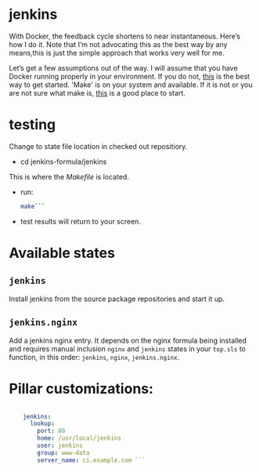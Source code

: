 jenkins
=======

With Docker, the feedback cycle shortens to near instantaneous. Here’s how I do
it. Note that I’m not advocating this as the best way by any means,this is
just the simple approach that works very well for me.

Let’s get a few assumptions out of the way. I will assume that you have Docker
running properly in your environment. If you do not,
[this](https://docs.docker.com/engine/installation/) is the best way to get
started.
'Make' is on your system and available. If it is not or you are not sure what
make is, [this](https://www.gnu.org/software/make/) is a good place to start.

testing
=======

Change to state file location in checked out repositiory.
- cd jenkins-formula/jenkins

This is where the _Makefile_ is located.
- run:
    ``` bash
    make```
- test results will return to your screen.

Available states
================

``jenkins``
-----------

Install jenkins from the source package repositories and start it up.

``jenkins.nginx``
-----------------

Add a jenkins nginx entry. It depends on the nginx formula being installed and
requires manual inclusion `nginx` and `jenkins` states in your `top.sls` to
function, in this order: `jenkins`, `nginx`, `jenkins.nginx`.

Pillar customizations:
==========================

``` yaml

    jenkins:
      lookup:
        port: 80
        home: /usr/local/jenkins
        user: jenkins
        group: www-data
        server_name: ci.example.com ```
